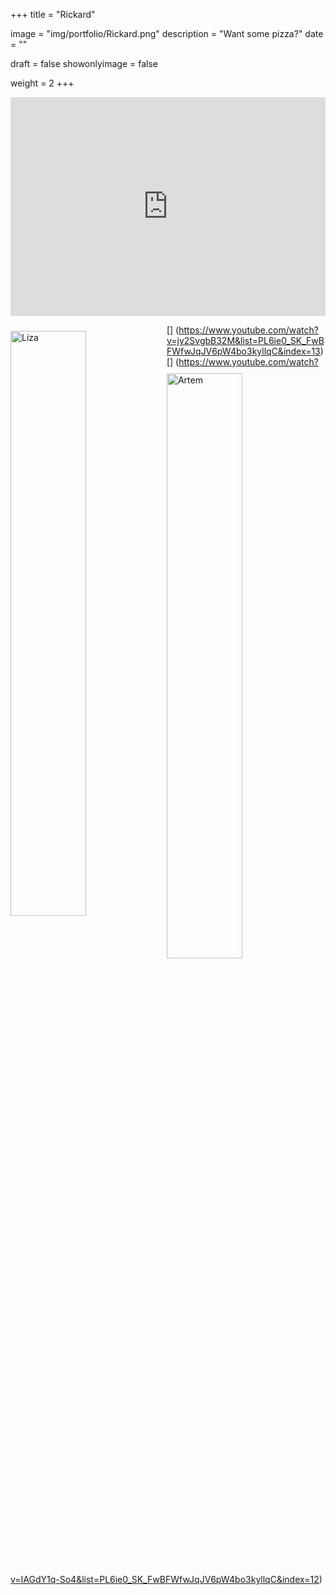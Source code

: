 +++
title = "Rickard"

image = "img/portfolio/Rickard.png"
description = "Want some pizza?"
date = ""

draft = false
showonlyimage = false

weight = 2
+++

<iframe width="100%" height="350" src="https://www.youtube.com/embed/cQf1FGzJdkM" frameborder="0" allow="autoplay; encrypted-media" allowfullscreen></iframe>




[<img src="../../img/portfolio/Liza.png" width="49%"    alt="Liza"    align="left" vspace="10" />]
(https://www.youtube.com/watch?v=jy2SvgbB32M&list=PL6ie0_SK_FwBFWfwJqJV6pW4bo3kyllqC&index=13)
[<img src="../../img/portfolio/Artem.png" width="49%"    alt="Artem"    align="left" vspace="10" />]
(https://www.youtube.com/watch?v=IAGdY1q-So4&list=PL6ie0_SK_FwBFWfwJqJV6pW4bo3kyllqC&index=12)